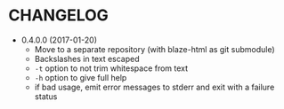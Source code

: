 CHANGELOG
=========

- 0.4.0.0 (2017-01-20)
    * Move to a separate repository (with blaze-html as git submodule)
    * Backslashes in text escaped
    * `-t` option to not trim whitespace from text
    * `-h` option to give full help
    * if bad usage, emit error messages to stderr and exit with a failure status
